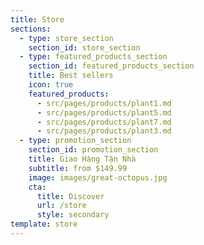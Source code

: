 ```yaml
---
title: Store
sections:
  - type: store_section
    section_id: store_section
  - type: featured_products_section
    section_id: featured_products_section
    title: Best sellers
    icon: true
    featured_products:
      - src/pages/products/plant1.md
      - src/pages/products/plant5.md
      - src/pages/products/plant7.md
      - src/pages/products/plant3.md
  - type: promotion_section
    section_id: promotion_section
    title: Giao Hàng Tận Nhà
    subtitle: from $149.99
    image: images/great-octopus.jpg
    cta:
      title: Discover
      url: /store
      style: secondary
template: store
---
```

